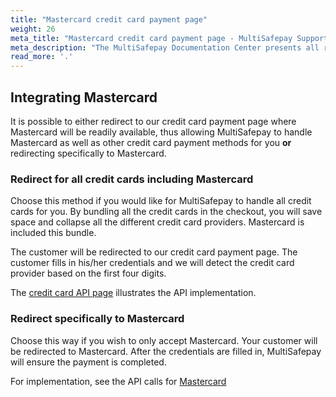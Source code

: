 ```yaml
---
title: "Mastercard credit card payment page"
weight: 26
meta_title: "Mastercard credit card payment page - MultiSafepay Support"
meta_description: "The MultiSafepay Documentation Center presents all relevant information about our Plugins and API. You can also find support pages for Payment Methods, Tools and General Questions as well as the contact details of our Support and Integration Teams."
read_more: '.'
--- 
```

## Integrating Mastercard

It is possible to either redirect to our credit card payment page where Mastercard will be readily available, thus allowing MultiSafepay to handle Mastercard as well as other credit card payment methods for you __or__ redirecting specifically to Mastercard.

### Redirect for all credit cards including Mastercard
Choose this method if you would like for MultiSafepay to handle all credit cards for you. By bundling all the credit cards in the checkout, you will save space and collapse all the different credit card providers. Mastercard is included this bundle.

The customer will be redirected to our credit card payment page. The customer fills in his/her credentials and we will detect the credit card provider based on the first four digits.

The [credit card API page](/api/#credit-cards) illustrates the API implementation.

### Redirect specifically to Mastercard
Choose this way if you wish to only accept Mastercard. Your customer will be redirected to Mastercard. After the credentials are filled in, MultiSafepay will ensure the payment is completed.

For implementation, see the API calls for [Mastercard](/api/#mastercard)